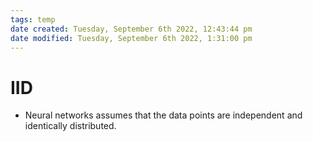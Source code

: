 ```yaml
---
tags: temp
date created: Tuesday, September 6th 2022, 12:43:44 pm
date modified: Tuesday, September 6th 2022, 1:31:00 pm
---
```


# IID
- Neural networks assumes that the data points are independent and identically distributed.

